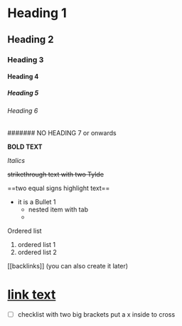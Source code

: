 



# Heading 1
## Heading 2
### Heading 3
#### Heading 4
##### Heading 5
###### Heading 6
####### NO HEADING 7 or onwards


**BOLD TEXT**

*Italics*

~~strikethrough text with two Tylde~~


==two equal signs highlight text==


- it is a Bullet 1
	- nested item with tab
	- 
Ordered list
1. ordered list 1
2. ordered list 2


[[backlinks]] (you can also create it later)

[link text](https://google.com)
==




- [ ] checklist with two big brackets put a x inside to cross


